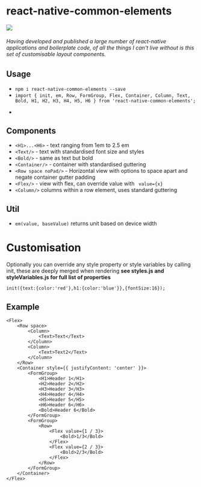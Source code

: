 # react-native-common-elements

<img src="./screen.gif"/>

###### Having developed and published a large number of react-native applications and boilerplate code, of all the things I can't live without is this set of customisable layout components.

## Usage
- ```npm i react-native-common-elements --save```
- ```import { init, em, Row, FormGroup, Flex, Container, Column, Text, Bold, H1, H2, H3, H4, H5, H6 } from 'react-native-common-elements';```
- ```

## Components
- ```<H1>...<H6>``` - text ranging from 1em to 2.5 em
- ```<Text/>``` - text with standardised font size and styles
- ```<Bold/>``` - same as text but bold
- ```<Container/>``` - container with standardised guttering
- ```<Row space noPad/>``` - Horizontal view with options to space apart and negate container gutter padding
- ```<Flex/>``` - view with flex, can override value with ``` value={x}```
- ```<Column/>``` columns within a row element, uses standard guttering

## Util
- ```em(value, baseValue)``` returns unit based on device width


# Customisation
Optionally you can override any style property or style variables by calling init, these are deeply merged when rendering
**see styles.js and styleVariables.js for full list of properties**
```
init({text:{color:'red'},h1:{color:'blue'}},{fontSize:16});
```


## Example
```
<Flex>
    <Row space>
        <Column>
            <Text>Text</Text>
        </Column>
        <Column>
            <Text>Text2</Text>
        </Column>
    </Row>
    <Container style={{ justifyContent: 'center' }}>
        <FormGroup>
            <H1>Header 1</H1>
            <H2>Header 2</H2>
            <H3>Header 3</H3>
            <H4>Header 4</H4>
            <H5>Header 5</H5>
            <H6>Header 6</H6>
            <Bold>Header 6</Bold>
        </FormGroup>
        <FormGroup>
            <Row>
                <Flex value={1 / 3}>
                    <Bold>1/3</Bold>
                </Flex>
                <Flex value={2 / 3}>
                    <Bold>2/3</Bold>
                </Flex>
            </Row>
        </FormGroup>
    </Container>
</Flex>
```